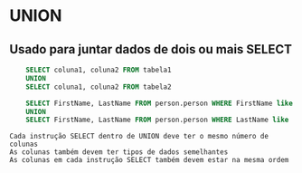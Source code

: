 # UNION

## Usado para juntar dados de dois ou mais SELECT

```sql
    SELECT coluna1, coluna2 FROM tabela1
    UNION
    SELECT coluna1, coluna2 FROM tabela2

    SELECT FirstName, LastName FROM person.person WHERE FirstName like '%a%'
    UNION
    SELECT FirstName, LastName FROM person.person WHERE LastName like '%a%' 
```


    Cada instrução SELECT dentro de UNION deve ter o mesmo número de colunas
    As colunas também devem ter tipos de dados semelhantes
    As colunas em cada instrução SELECT também devem estar na mesma ordem